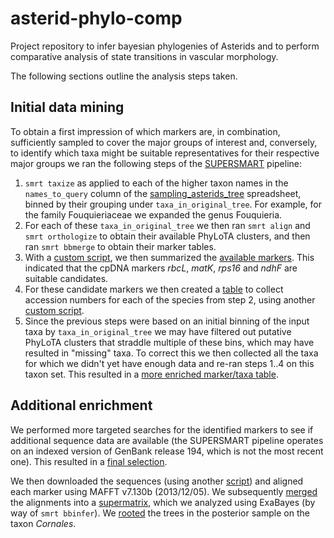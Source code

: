 # asterid-phylo-comp
Project repository to infer bayesian phylogenies of Asterids and to perform 
comparative analysis of state transitions in vascular morphology.

The following sections outline the analysis steps taken.

## Initial data mining
To obtain a first impression of which markers are, in combination, sufficiently 
sampled to cover the major groups of interest and, conversely, to identify which
taxa might be suitable representatives for their respective major groups we ran
the following steps of the [SUPERSMART](http://www.supersmart-project.org) pipeline:

1. `smrt taxize` as applied to each of the higher taxon names in the `names_to_query`
   column of the [sampling_asterids_tree](data/taxa/sampling_asterids_tree.tsv) spreadsheet,
   binned by their grouping under `taxa_in_original_tree`. For example, for the family
   Fouquieriaceae we expanded the genus Fouquieria.
2. For each of these `taxa_in_original_tree` we then ran `smrt align` and `smrt orthologize`
   to obtain their available PhyLoTA clusters, and then ran `smrt bbmerge` to obtain their
   marker tables.
3. With a [custom script](master/script/count_markers.pl), we then summarized the 
   [available markers](data/markers/markers.tsv). This indicated that the cpDNA markers 
   _rbcL_, _matK_, _rps16_ and _ndhF_ are suitable candidates.
4. For these candidate markers we then created a [table](data/markers/taxa.tsv) to collect 
   accession numbers for each of the species from step 2, using another 
   [custom script](script/count_taxa.pl).
5. Since the previous steps were based on an initial binning of the input taxa by 
   `taxa_in_original_tree` we may have filtered out putative PhyLoTA clusters that
   straddle multiple of these bins, which may have resulted in "missing" taxa. To correct
   this we then collected all the taxa for which we didn't yet have enough data and re-ran
   steps 1..4 on this taxon set. This resulted in a 
   [more enriched marker/taxa table](data/markers/merged.tsv).
   
## Additional enrichment
We performed more targeted searches for the identified markers to see if additional
sequence data are available (the SUPERSMART pipeline operates on an indexed version of
GenBank release 194, which is not the most recent one). This resulted in a
[final selection](data/enriched/final_selection_table_asterids.tsv).

We then downloaded the sequences (using another [script](script/fetch_seqs.pl)) and aligned
each marker using MAFFT v7.130b (2013/12/05). We subsequently [merged](script/merge_aln.pl)
the alignments into a [supermatrix](data/enriched/merged.phy), which we analyzed using
ExaBayes (by way of `smrt bbinfer`). We [rooted](script/reroot.pl) the trees in the posterior 
sample on the taxon _Cornales_.
